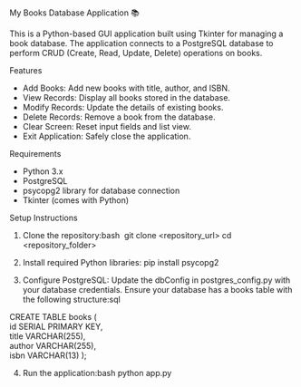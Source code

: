 My Books Database Application 📚

This is a Python-based GUI application built using Tkinter for managing a book database. The application connects to a PostgreSQL database to perform CRUD (Create, Read, Update, Delete) operations on books.

Features

* Add Books: Add new books with title, author, and ISBN.
* View Records: Display all books stored in the database.
* Modify Records: Update the details of existing books.
* Delete Records: Remove a book from the database.
* Clear Screen: Reset input fields and list view.
* Exit Application: Safely close the application.

Requirements

* Python 3.x
* PostgreSQL
* psycopg2 library for database connection
* Tkinter (comes with Python)


Setup Instructions


1. Clone the repository:bash    git clone <repository_url> 
         cd <repository_folder>
	
2. Install required Python libraries: pip install psycopg2 
3. Configure PostgreSQL:
Update the dbConfig in postgres_config.py with your database credentials.
Ensure your database has a books table with the following structure:sql  

CREATE TABLE books (    
id SERIAL PRIMARY KEY,    
title VARCHAR(255),    
author VARCHAR(255),    
isbn VARCHAR(13)
);

4. Run the application:bash python app.py  

